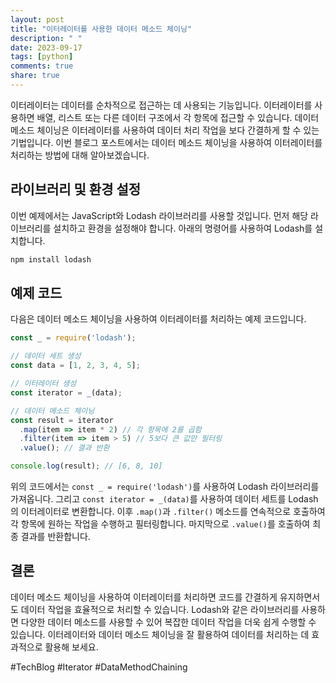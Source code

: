 ```yaml
---
layout: post
title: "이터레이터를 사용한 데이터 메소드 체이닝"
description: " "
date: 2023-09-17
tags: [python]
comments: true
share: true
---
```


이터레이터는 데이터를 순차적으로 접근하는 데 사용되는 기능입니다. 이터레이터를 사용하면 배열, 리스트 또는 다른 데이터 구조에서 각 항목에 접근할 수 있습니다. 데이터 메소드 체이닝은 이터레이터를 사용하여 데이터 처리 작업을 보다 간결하게 할 수 있는 기법입니다. 이번 블로그 포스트에서는 데이터 메소드 체이닝을 사용하여 이터레이터를 처리하는 방법에 대해 알아보겠습니다.

## 라이브러리 및 환경 설정

이번 예제에서는 JavaScript와 Lodash 라이브러리를 사용할 것입니다. 먼저 해당 라이브러리를 설치하고 환경을 설정해야 합니다. 아래의 명령어를 사용하여 Lodash를 설치합니다.

```bash
npm install lodash
```

## 예제 코드

다음은 데이터 메소드 체이닝을 사용하여 이터레이터를 처리하는 예제 코드입니다.

```javascript
const _ = require('lodash');

// 데이터 세트 생성
const data = [1, 2, 3, 4, 5];

// 이터레이터 생성
const iterator = _(data);

// 데이터 메소드 체이닝
const result = iterator
  .map(item => item * 2) // 각 항목에 2를 곱함
  .filter(item => item > 5) // 5보다 큰 값만 필터링
  .value(); // 결과 반환

console.log(result); // [6, 8, 10]
```

위의 코드에서는 `const _ = require('lodash')`를 사용하여 Lodash 라이브러리를 가져옵니다. 그리고 `const iterator = _(data)`를 사용하여 데이터 세트를 Lodash의 이터레이터로 변환합니다. 이후 `.map()`과 `.filter()` 메소드를 연속적으로 호출하여 각 항목에 원하는 작업을 수행하고 필터링합니다. 마지막으로 `.value()`를 호출하여 최종 결과를 반환합니다.

## 결론

데이터 메소드 체이닝을 사용하여 이터레이터를 처리하면 코드를 간결하게 유지하면서도 데이터 작업을 효율적으로 처리할 수 있습니다. Lodash와 같은 라이브러리를 사용하면 다양한 데이터 메소드를 사용할 수 있어 복잡한 데이터 작업을 더욱 쉽게 수행할 수 있습니다. 이터레이터와 데이터 메소드 체이닝을 잘 활용하여 데이터를 처리하는 데 효과적으로 활용해 보세요.

#TechBlog #Iterator #DataMethodChaining